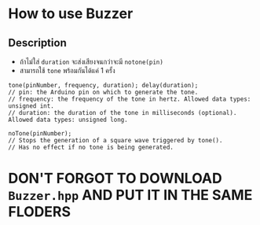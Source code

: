 # How to use Buzzer

## Description

- ถ้าไม่ใส่ `duration` จะส่งเสียงจนกว่าจะมี `notone(pin)`
- สามารถใช้ `tone` พร้อมกันได้แค่ 1 ครั้ง
```Arduino
tone(pinNumber, frequency, duration); delay(duration);
// pin: the Arduino pin on which to generate the tone.
// frequency: the frequency of the tone in hertz. Allowed data types: unsigned int.
// duration: the duration of the tone in milliseconds (optional). Allowed data types: unsigned long.
```
```Arduino 
noTone(pinNumber); 
// Stops the generation of a square wave triggered by tone(). 
// Has no effect if no tone is being generated.
```
# DON'T FORGOT TO DOWNLOAD `Buzzer.hpp` AND PUT IT IN THE SAME FLODERS